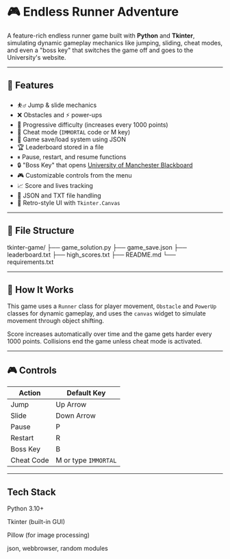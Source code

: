 # 🎮 Endless Runner Adventure

A feature-rich endless runner game built with **Python** and **Tkinter**, simulating dynamic gameplay mechanics like jumping, sliding, cheat modes, and even a "boss key" that switches the game off and goes to the University's website.

---

## 🚀 Features

- ⛹️‍♂️ Jump & slide mechanics
- ❌ Obstacles and ⚡ power-ups
- 🎯 Progressive difficulty (increases every 1000 points)
- 🔐 Cheat mode (`IMMORTAL` code or M key)
- 🏁 Game save/load system using JSON
- 🏆 Leaderboard stored in a file
- ⏸ Pause, restart, and resume functions
- 🔒 "Boss Key" that opens [University of Manchester Blackboard](https://www.itservices.manchester.ac.uk/students/blackboard/)
- 🎮 Customizable controls from the menu
- 📈 Score and lives tracking
- 💾 JSON and TXT file handling
- 👾 Retro-style UI with `Tkinter.Canvas`

---



## 📂 File Structure
tkinter-game/
├── game_solution.py
├── game_save.json
├── leaderboard.txt
├── high_scores.txt
├── README.md
└── requirements.txt

---

## 🧠 How It Works

This game uses a `Runner` class for player movement, `Obstacle` and `PowerUp` classes for dynamic gameplay, and uses the `canvas` widget to simulate movement through object shifting.

Score increases automatically over time and the game gets harder every 1000 points. Collisions end the game unless cheat mode is activated.

---

## 🎮 Controls

| Action      | Default Key |
|-------------|-------------|
| Jump        | Up Arrow    |
| Slide       | Down Arrow  |
| Pause       | P           |
| Restart     | R           |
| Boss Key    | B           |
| Cheat Code  | M or type `IMMORTAL` |

---


## Tech Stack
Python 3.10+

Tkinter (built-in GUI)

Pillow (for image processing)

json, webbrowser, random modules


